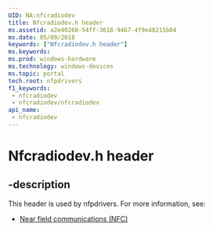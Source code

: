```yaml
---
UID: NA:nfcradiodev
title: Nfcradiodev.h header
ms.assetid: a2e40268-54ff-3618-9467-4f9e48215b04
ms.date: 05/09/2018
keywords: ["Nfcradiodev.h header"]
ms.keywords: 
ms.prod: windows-hardware
ms.technology: windows-devices
ms.topic: portal
tech.root: nfpdrivers
f1_keywords:
 - nfcradiodev
 - nfcradiodev/nfcradiodev
api_name:
 - nfcradiodev
---
```


# Nfcradiodev.h header


## -description

This header is used by nfpdrivers. For more information, see:

- [Near field communications (NFC)](../_nfpdrivers/index.md)

